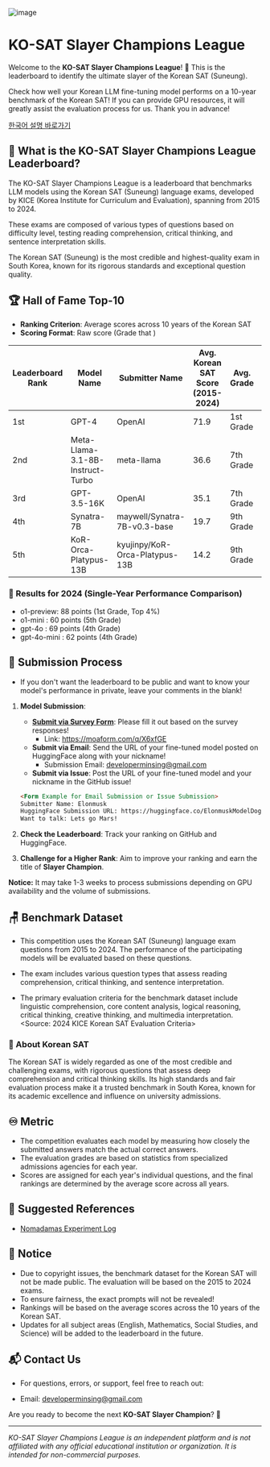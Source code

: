 ![image](https://github.com/user-attachments/assets/a71e95a5-34f6-4a5b-b698-54560c7a09d6)

# KO-SAT Slayer Champions League

Welcome to the **KO-SAT Slayer Champions League**! 🚀 This is the leaderboard to identify the ultimate slayer of the
Korean SAT (Suneung).

Check how well your Korean LLM fine-tuning model performs on a 10-year benchmark of the Korean SAT! If you can provide
GPU resources, it will greatly assist the evaluation process for us. Thank you in advance!

[한국어 설명 바로가기](https://github.com/minsing-jin/KO-SAT_Slayer_Champions_League/blob/main/Korean_README.md)

## 🎯 What is the KO-SAT Slayer Champions League Leaderboard?

The KO-SAT Slayer Champions League is a leaderboard that benchmarks LLM models using the Korean SAT (Suneung) language
exams, developed by KICE (Korea Institute for Curriculum and Evaluation), spanning from 2015 to 2024.

These exams are composed of various types of questions based on difficulty level, testing reading comprehension,
critical thinking, and sentence interpretation skills.

The Korean SAT (Suneung) is the most credible and highest-quality exam in South Korea, known for its rigorous standards
and exceptional question quality.

## 🏆 Hall of Fame Top-10

- **Ranking Criterion**: Average scores across 10 years of the Korean SAT
- **Scoring Format**: Raw score (Grade that )

| Leaderboard Rank | Model Name                       | Submitter Name                 | Avg. Korean SAT Score (2015-2024) | Avg. Grade | 2024 SAT | 2023 SAT | 2022 SAT | 2021 SAT | 2020 SAT | 2019 SAT | 2018 SAT | 2017 SAT | 2016 SAT | 2015 SAT | URL                                                             |
|------------------|----------------------------------|--------------------------------|-----------------------------------|------------|:--------:|:--------:|:--------:|:--------:|:--------:|:--------:|:--------:|:--------:|:--------:|:--------:|-----------------------------------------------------------------|
| 1st              | GPT-4                            | OpenAI                         | 71.9                              | 1st Grade  |  62(4)   |  83(3)   |  62(4)   |  56(5)   |  74(4)   |  72(3)   |  82(3)   |  66(5)   |  84(3)   |  78(4)   | [Link](https://openai.com/)                                     |
| 2nd              | Meta-Llama-3.1-8B-Instruct-Turbo | meta-llama                     | 36.6                              | 7th Grade  |  49(6)   |  31(7)   |  36(7)   |  31(8)   |  36(7)   |  25(8)   |  38(7)   |  38(7)   |  37(7)   |  45(7)   | [Link](https://huggingface.co/meta-llama/Llama-3.1-8B-Instruct) |
| 3rd              | GPT-3.5-16K                      | OpenAI                         | 35.1                              | 7th Grade  |  26(7)   |  46(5)   |  44(6)   |  24(8)   |  35(7)   |  31(7)   |  37(7)   |  32(8)   |  44(7)   |  32(8)   | [Link](https://openai.com/)                                     |
| 4th              | Synatra-7B                       | maywell/Synatra-7B-v0.3-base   | 19.7                              | 9th Grade  |  13(9)   |  22(8)   |  22(8)   |  15(9)   |  19(9)   |  21(9)   |  24(8)   |  20(9)   |  16(9)   |  25(9)   | [Link](https://huggingface.co/maywell/Synatra-7B-v0.3-base)     |
| 5th              | KoR-Orca-Platypus-13B            | kyujinpy/KoR-Orca-Platypus-13B | 14.2                              | 9th Grade  |  11(9)   |  17(9)   |  19(9)   |   7(9)   |  11(9)   |  13(9)   |  11(9)   |  15(9)   |  17(9)   |  21(9)   | [Link](https://huggingface.co/kyujinpy/KoR-Orca-Platypus-13B)   |

### 📗 Results for 2024 (Single-Year Performance Comparison)

- o1-preview: 88 points (1st Grade, Top 4%)
- o1-mini : 60 points (5th Grade)
- gpt-4o : 69 points (4th Grade)
- gpt-4o-mini : 62 points (4th Grade)

## 🏅 Submission Process

- If you don't want the leaderboard to be public and want to know your model's performance in private, leave your
  comments in the blank!

1. **Model Submission**:
    - **[Submit via Survey Form](https://moaform.com/q/X6xfGE)**: Please fill it out based on the survey responses!
        - Link: https://moaform.com/q/X6xfGE
    - **Submit via Email**: Send the URL of your fine-tuned model posted on HuggingFace along with your nickname!
        - Submission Email: developerminsing@gmail.com
    - **Submit via Issue**: Post the URL of your fine-tuned model and your nickname in the GitHub issue!
    ```markdown
   <Form Example for Email Submission or Issue Submission>
    Submitter Name: Elonmusk
    HuggingFace Submission URL: https://huggingface.co/ElonmuskModelDogeletsgo
    Want to talk: Lets go Mars!
    ```
2. **Check the Leaderboard**: Track your ranking on GitHub and HuggingFace.

3. **Challenge for a Higher Rank**: Aim to improve your ranking and earn the title of **Slayer Champion**.

**Notice:** It may take 1-3 weeks to process submissions depending on GPU availability and the volume of submissions.

## 🪑 Benchmark Dataset

- This competition uses the Korean SAT (Suneung) language exam questions from 2015 to 2024. The performance of the
  participating models will be evaluated based on these questions.

- The exam includes various question types that assess reading comprehension, critical thinking, and sentence
  interpretation.

- The primary evaluation criteria for the benchmark dataset include linguistic comprehension, core content analysis,
  logical reasoning, critical thinking, creative thinking, and multimedia interpretation.
  <Source: 2024 KICE Korean SAT Evaluation Criteria>

### 🙋‍ About Korean SAT

The Korean SAT is widely regarded as one of the most credible and challenging exams, with rigorous questions that assess
deep comprehension and critical thinking skills.
Its high standards and fair evaluation process make it a trusted benchmark in South Korea, known for its academic
excellence and influence on university admissions.

## ♾️ Metric

- The competition evaluates each model by measuring how closely the submitted answers match the actual correct answers.
- The evaluation grades are based on statistics from specialized admissions agencies for each year.
- Scores are assigned for each year's individual questions, and the final rankings are determined by the average score
  across all years.

## 📗 Suggested References

- [Nomadamas Experiment Log](https://github.com/NomaDamas/KICE_slayer_AI_Korean?tab=readme-ov-file#5-%ED%98%95%EC%8B%9D-%EC%A7%80%EC%A0%95-%ED%94%84%EB%A1%AC%ED%94%84%ED%8A%B8)

## 📰 Notice

- Due to copyright issues, the benchmark dataset for the Korean SAT will not be made public. The evaluation will be
  based on the 2015 to 2024 exams.
- To ensure fairness, the exact prompts will not be revealed!
- Rankings will be based on the average scores across the 10 years of the Korean SAT.
- Updates for all subject areas (English, Mathematics, Social Studies, and Science) will be added to the leaderboard in
  the future.

## 📬 Contact Us

- For questions, errors, or support, feel free to reach out:

- Email: developerminsing@gmail.com

Are you ready to become the next **KO-SAT Slayer Champion**? 💪

---

_KO-SAT Slayer Champions League is an independent platform and is not affiliated with any official educational
institution or organization. It is intended for non-commercial purposes._